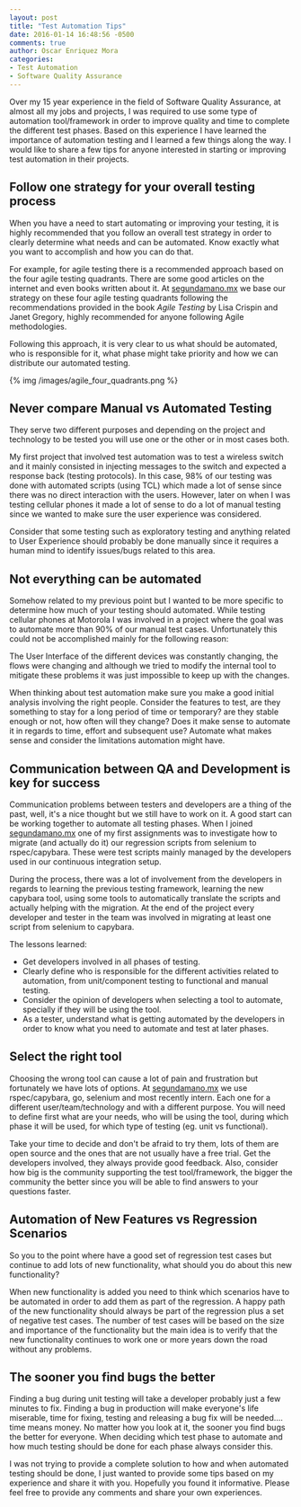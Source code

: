 ```yaml
---
layout: post
title: "Test Automation Tips"
date: 2016-01-14 16:48:56 -0500
comments: true
author: Oscar Enriquez Mora
categories: 
- Test Automation
- Software Quality Assurance
---
```


Over my 15 year experience in the field of Software Quality Assurance, at almost all my jobs and projects, I was required to use some type of automation tool/framework in order to improve quality and time to complete the different test phases.  Based on this experience I have learned the importance of automation testing and I learned a few things along the way. I would like to share a few tips for anyone interested in starting or improving test automation in their projects.

Follow one strategy for your overall testing process
----------------------------------------------------

When you have a need to start automating or improving your testing, it is highly recommended that you follow an overall test strategy in order to clearly determine what needs and can be automated. Know exactly what you want to accomplish and how you can do that. 

For example, for agile testing there is a recommended approach based on the four agile testing quadrants. There are some good articles on the internet and even books written about it. At [segundamano.mx](http://www.segundamano.mx) we base our strategy on these four agile testing quadrants following the recommendations provided in the book *Agile Testing* by Lisa Crispin and Janet Gregory, highly recommended for anyone following Agile methodologies.

Following this approach, it is very clear to us what should be automated, who is responsible for it, what phase might take priority and how we can distribute our automated testing. 

{% img /images/agile_four_quadrants.png %}


Never compare Manual vs Automated Testing
------------------------------------------

They serve two different purposes and depending on the project and technology to be tested you will use one or the other or in most cases both. 

My first project that involved test automation was to test a wireless switch and it mainly consisted in injecting messages to the switch and expected a response back (testing protocols). In this case, 98% of our testing was done with automated scripts (using TCL) which made a lot of sense since there was no direct interaction with the users. However, later on when I was testing cellular phones it made a lot of sense to do a lot of manual testing since we wanted to make sure the user experience was considered. 

Consider that some testing such as exploratory testing and anything related to User Experience should probably be done manually since it requires a human mind to identify issues/bugs related to this area.

Not everything can be automated
-------------------------------

Somehow related to my previous point but I wanted to be more specific to determine how much of your testing should automated. While testing cellular phones at Motorola I was involved in a project where the goal was to automate more than 90% of our manual test cases. Unfortunately this could not be accomplished mainly for the following reason: 

The User Interface of the different devices was constantly changing, the flows were changing and although we tried to modify the internal tool to mitigate these problems it was just impossible to keep up with the changes.

When thinking about test automation make sure you make a good initial analysis involving the right people. Consider the features to test, are they something to stay for a long period of time or temporary? are they stable enough or not, how often will they change? Does it make sense to automate it in regards to time, effort and subsequent use? Automate what makes sense and consider the limitations automation might have.

Communication between QA and Development is key for success
-----------------------------------------------------------
Communication problems between testers and developers are a thing of the past, well, it's a nice thought but we still have to work on it. A good start can be working together to automate all testing phases. When I joined [segundamano.mx](http://www.segundamano.mx) one of my first assignments was to investigate how to migrate (and actually do it) our regression scripts from selenium to rspec/capybara. These were test scripts mainly managed by the developers used in our continuous integration setup. 

During the process, there was a lot of involvement from the developers in regards to learning the previous testing framework, learning the new capybara tool, using some tools to automatically translate the scripts and actually helping with the migration. At the end of the project every developer and tester in the team was involved in migrating at least one script from selenium to capybara. 

The lessons learned: 

* Get developers involved in all phases of testing.
* Clearly define who is responsible for the different activities related to automation, from unit/component testing to functional and manual testing. 
* Consider the opinion of developers when selecting a tool to automate, specially if they will be using the tool. 
* As a tester, understand what is getting automated by the developers in order to know what you need to automate and test at later phases.

Select the right tool 
----------------------

Choosing the wrong tool can cause a lot of pain and frustration but fortunately we have lots of options. At [segundamano.mx](http://www.segundamano.mx) we use rspec/capybara, go, selenium and most recently intern. Each one for a different user/team/technology and with a different purpose. You will need to define first what are your needs, who will be using the tool,  during which phase  it will be used, for which type of testing (eg. unit vs functional). 

Take your time to decide and don't be afraid to try them, lots of them are open source and the ones that are not usually have a free trial. Get the developers involved, they always provide good feedback. Also, consider how big is the community supporting the test tool/framework, the bigger the community the better since you will be able to find answers to your questions faster.

Automation of New Features vs Regression Scenarios
--------------------------------------------------

So you to the point where have a good set of regression test cases but continue to add lots of new functionality, what should you do about this new functionality? 

When new functionality is added you need to think which scenarios have to be automated in order to add them as part of the regression. A happy path of the new functionality should always be part of the regression plus a set of negative test cases. The number of test cases will be based on the size and importance of the functionality but the main idea is to verify that the new functionality continues to work one or more years down the road without any problems.

The sooner you find bugs the better
-----------------------------------

Finding a bug during unit testing will take a developer probably just a few minutes to fix. Finding a bug in production will make everyone's life miserable, time for fixing, testing and releasing a bug fix will be needed.... time means money.  No matter how you look at it, the sooner you find bugs the better for everyone. When deciding which test phase to automate and how much testing should be done for each phase always consider this.

I was not trying to provide a complete solution to how and when automated testing should be done, I just wanted to provide some tips based on my experience and share it with you. Hopefully you found it informative. Please feel free to provide any comments and share your own experiences.
